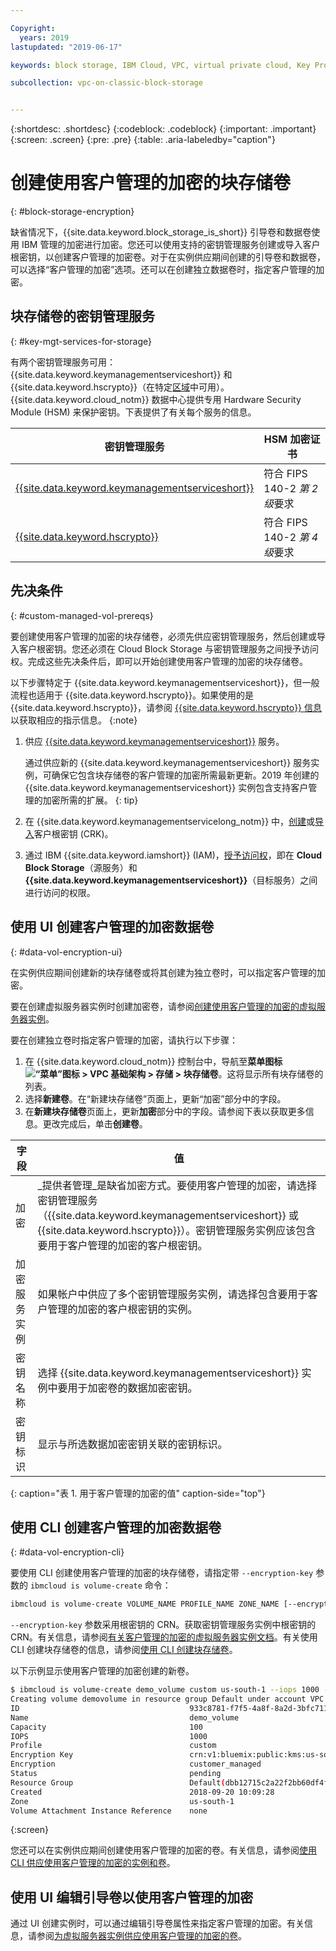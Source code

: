 ```yaml
---

Copyright:
  years: 2019
lastupdated: "2019-06-17"

keywords: block storage, IBM Cloud, VPC, virtual private cloud, Key Protect, encryption, key management, Hyper Protect Crypto Services, HPCS, volume, data storage, virtual server instance, instance

subcollection: vpc-on-classic-block-storage


---
```


{:shortdesc: .shortdesc}
{:codeblock: .codeblock}
{:important: .important}
{:screen: .screen}
{:pre: .pre}
{:table: .aria-labeledby="caption"}


# 创建使用客户管理的加密的块存储卷
{: #block-storage-encryption}

缺省情况下，{{site.data.keyword.block_storage_is_short}} 引导卷和数据卷使用 IBM 管理的加密进行加密。您还可以使用支持的密钥管理服务创建或导入客户根密钥，以创建客户管理的加密卷。对于在实例供应期间创建的引导卷和数据卷，可以选择“客户管理的加密”选项。还可以在创建独立数据卷时，指定客户管理的加密。  

## 块存储卷的密钥管理服务
{: #key-mgt-services-for-storage}

有两个密钥管理服务可用：{{site.data.keyword.keymanagementserviceshort}} 和 {{site.data.keyword.hscrypto}}（在特定[区域](/docs/services/hs-crypto?topic=hs-crypto-regions#regions)中可用）。{{site.data.keyword.cloud_notm}} 数据中心提供专用 Hardware Security Module (HSM) 来保护密钥。下表提供了有关每个服务的信息。

|密钥管理服务|HSM 加密证书|
| ----- | ----- |
| [{{site.data.keyword.keymanagementserviceshort}}](/docs/services/key-protect/concepts?topic=key-protect-getting-started-tutorial#getting-started-tutorial) |符合 FIPS 140-2 *第 2 级*要求|
| [{{site.data.keyword.hscrypto}}](/docs/services/hs-crypto?topic=hs-crypto-get-started#get-started) |符合 FIPS 140-2 *第 4 级*要求|

## 先决条件
{: #custom-managed-vol-prereqs}

要创建使用客户管理的加密的块存储卷，必须先供应密钥管理服务，然后创建或导入客户根密钥。您还必须在 Cloud Block Storage 与密钥管理服务之间授予访问权。完成这些先决条件后，即可以开始创建使用客户管理的加密的块存储卷。

以下步骤特定于 {{site.data.keyword.keymanagementserviceshort}}，但一般流程也适用于 {{site.data.keyword.hscrypto}}。如果使用的是 {{site.data.keyword.hscrypto}}，请参阅 [{{site.data.keyword.hscrypto}} 信息](/docs/services/hs-crypto?topic=hs-crypto-get-started#get-started)以获取相应的指示信息。
{:note}

1. 供应 [{{site.data.keyword.keymanagementserviceshort}}](/docs/services/key-protect?topic=key-protect-provision#provision) 服务。

   通过供应新的 {{site.data.keyword.keymanagementserviceshort}} 服务实例，可确保它包含块存储卷的客户管理的加密所需最新更新。2019 年创建的 {{site.data.keyword.keymanagementserviceshort}} 实例包含支持客户管理的加密所需的扩展。
   {: tip}

2. 在 {{site.data.keyword.keymanagementservicelong_notm}} 中，[创建](/docs/services/key-protect?topic=key-protect-create-root-keys#create-root-keys)或[导入](/docs/services/key-protect?topic=key-protect-import-root-keys#import-root-keys)客户根密钥 (CRK)。
3. 通过 IBM {{site.data.keyword.iamshort}} (IAM)，[授予访问权](/docs/iam?topic=iam-serviceauth#serviceauth)，即在 **Cloud Block Storage**（源服务）和 **{{site.data.keyword.keymanagementserviceshort}}**（目标服务）之间进行访问的权限。

## 使用 UI 创建客户管理的加密数据卷
{: #data-vol-encryption-ui}

在实例供应期间创建新的块存储卷或将其创建为独立卷时，可以指定客户管理的加密。

要在创建虚拟服务器实例时创建加密卷，请参阅[创建使用客户管理的加密的虚拟服务器实例](/docs/vpc-on-classic-vsi?topic=vpc-on-classic-instance-creating-instances-byok)。

要在创建独立卷时指定客户管理的加密，请执行以下步骤：

1. 在 {{site.data.keyword.cloud_notm}} 控制台中，导航至**菜单图标 ![“菜单”图标](../../icons/icon_hamburger.svg) > VPC 基础架构 > 存储 > 块存储卷**。这将显示所有块存储卷的列表。
1. 选择**新建卷**。在“新建块存储卷”页面上，更新“加密”部分中的字段。
1. 在**新建块存储卷**页面上，更新**加密**部分中的字段。请参阅下表以获取更多信息。更改完成后，单击**创建卷**。

|字段|值|
| ----- | ----- |
|加密|_提供者管理_是缺省加密方式。要使用客户管理的加密，请选择密钥管理服务（{{site.data.keyword.keymanagementserviceshort}} 或 {{site.data.keyword.hscrypto}}）。密钥管理服务实例应该包含要用于客户管理的加密的客户根密钥。|
|加密服务实例|如果帐户中供应了多个密钥管理服务实例，请选择包含要用于客户管理的加密的客户根密钥的实例。|
|密钥名称|选择 {{site.data.keyword.keymanagementserviceshort}} 实例中要用于加密卷的数据加密密钥。|
|密钥标识|显示与所选数据加密密钥关联的密钥标识。|
{: caption="表 1. 用于客户管理的加密的值" caption-side="top"}

## 使用 CLI 创建客户管理的加密数据卷
{: #data-vol-encryption-cli}

要使用 CLI 创建使用客户管理的加密的块存储卷，请指定带 `--encryption-key` 参数的 `ibmcloud is volume-create` 命令：

```bash
ibmcloud is volume-create VOLUME_NAME PROFILE_NAME ZONE_NAME [--encryption-key ENCRYPTION_KEY] [--capacity CAPACITY] [--iops IOPS] [--resource-group-id RESOURCE_GROUP_ID | --resource-group-name RESOURCE_GROUP_NAME] [--json]
```

`--encryption-key` 参数采用根密钥的 CRN。获取密钥管理服务实例中根密钥的 CRN。有关信息，请参阅[有关客户管理的加密的虚拟服务器实例文档](/docs/vpc-on-classic-vsi?topic=vpc-on-classic-vsi-creating-instances-byok#provision-byok-cli)。有关使用 CLI 创建块存储卷的信息，请参阅[使用 CLI 创建块存储卷](/docs/vpc-on-classic-block-storage?topic=vpc-on-classic-block-storage-creating-block-storage-cli)。

以下示例显示使用客户管理的加密创建的新卷。

```bash
$ ibmcloud is volume-create demo_volume custom us-south-1 --iops 1000 --encryption-key abccorp-kp-vpc-2 5437644a-c4b1-447f-9646-b1a2a4df61382
Creating volume demovolume in resource group Default under account VPC 01 as user rtuser1@mycompany.com...
ID                                      933c8781-f7f5-4a8f-8a2d-3bfc711788ee
Name                                    demo_volume
Capacity                                100
IOPS                                    1000
Profile                                 custom
Encryption Key                          crn:v1:bluemix:public:kms:us-south:a/8d65fb1cf5e99e86dd7229ddef9e5b7b:b1abf7c5-381d-4f34-836e-5db7193250bc:key:fd57250e-908c-4785-a8a5-1f53176bcd2f
Encryption                              customer_managed
Status                                  pending
Resource Group                          Default(dbb12715c2a22f2bb60df4ffd4a543f2)
Created                                 2018-09-20 10:09:28
Zone                                    us-south-1
Volume Attachment Instance Reference    none
```
{:screen}

您还可以在实例供应期间创建使用客户管理的加密的卷。有关信息，请参阅[使用 CLI 供应使用客户管理的加密的实例和卷](/docs/vpc-on-classic-vsi?topic=vpc-on-classic-vsi-creating-instances-byok#provision-byok-cli)。

## 使用 UI 编辑引导卷以使用客户管理的加密

通过 UI 创建实例时，可以通过编辑引导卷属性来指定客户管理的加密。有关信息，请参阅[为虚拟服务器实例供应使用客户管理的加密的卷](/docs/vpc-on-classic-vsi?topic=vpc-on-classic-vsi-storage#provision-byok-ui)。
